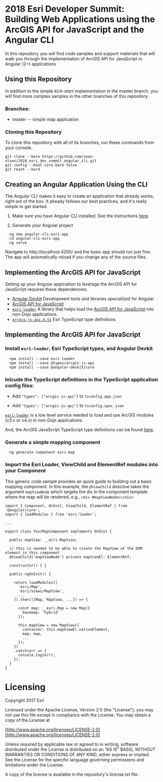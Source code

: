 # 2018 Esri Developer Summit: Building Web Applications using the ArcGIS API for JavaScript and the Angular CLI

In this repository you will find code samples and support materials that will walk you through the 
implementation of ArcGIS API for JavaScript in Angular (2+) applications 

## Using this Repository
In addition to the simple *kick-start* implementation in the master branch, you will find more
complex samples in the other branches of this repository.    

### Branches: 
* master -- simple map application

### Cloning this Repository
To clone this repository with all of its branches, run these commands from your console.
````
git clone --bare https://github.com/sean-olson/2018_esri_dev_summit_angular_cli.git
git config --bool core.bare false
git reset --hard
````

## Creating an Angular Application Using the CLI 
The Angular CLI makes it easy to create an application that already works, right out of the box. It already follows our best practices, and it's really simple to get started.

1. Make sure you have Angular CLI installed. See the instructions [here](https://github.com/angular/angular-cli).

2. Generate your Angular project

```
  ng new angular-cli-esri-app
  cd angular-cli-esri-app
  ng serve
```

  Navigate to http://localhost:4200/ and the basic app should run just fine. The app will automatically reload if you change any of the source files.

## Implementing the ArcGIS API for JavaScript

Setting up your Angular applciation to leverage the ArcGIS API for JavaScript requires these dependencies: 

* [Angular Devkit](https://github.com/angular/devkit) Development tools and libraries specialized for Angular
* [ArcGIS API for JavaScript](https://developers.arcgis.com/javascript/)
* [`esri-loader`](https://github.com/Esri/esri-loader) A library that helps load the [ArcGIS API for JavaScript](https://developers.arcgis.com/javascript/) into non-Dojo applications.
* [`arcgis-js-api.d.ts`](https://github.com/Esri/jsapi-resources/tree/master/4.x/typescript) Esri TypeScript type definitions

## Implementing the ArcGIS API for JavaScript

### Install `esri-loader`, Esri TypeScript types, and Angular Devkit

```
  npm install --save esri-loader
  npm install --save @types/arcgis-js-api
  npm install --save @angular-devkit/core
```

### Inlcude the TypeScript definitions in the TypeScript application config files:
* Add `"types": ["arcgis-js-api"]` to `tsconfig.app.json`

* Add  `"types": ["arcgis-js-api"]` to `tsconfig.spec.json`

[`esri-loader`](https://github.com/Esri/esri-loader#usage) is a low level service needed to load and use ArcGIS modules (v3.x or v4.x) in non-Dojo applications.

And, the ArcGIS JavaScript TypeScript type definitions can be found [here](https://github.com/Esri/jsapi-resources/tree/master/4.x/typescript).

### Generate a simple mapping component

```
  ng generate component esri-map
```

### Import the Esri Loader, ViewChild and ElementRef modules into your Component
This generic code sample provides an quick guide to building out a basic mapping component. In this example, the 
`@ViewChild` directive takes the argument `mapViewNode` which targets the div in the component template where
the map will be rendered, e.g., `<div #mapViewNode></div>`  

```
import { Component, OnInit, ViewChild, ElementRef } from '@angular/core';
import { loadModules } from 'esri-loader';

...

export class YourMapComponent implements OnInit {

  public mapView: __esri.MapView;

  // this is needed to be able to create the MapView at the DOM element in this component
  @ViewChild('mapViewNode') private mapViewEl: ElementRef;

  constructor() { }

  public ngOnInit() {

    return loadModules([
      'esri/Map',
      'esri/views/MapView',
      ...
    ]).then(([Map, MapView, ...]) => {

      const map: __esri.Map = new Map({
        basemap: 'hybrid'
      });

      this.mapView = new MapView({
        container: this.mapViewEl.nativeElement,
        map: map,
        ...
      });
    })
    .catch(err => {
      console.log(err);
    });
  }
}
```



# Licensing

Copyright 2017 Esri

Licensed under the Apache License, Version 2.0 (the "License"); you may not use this file except in compliance with the License. You may obtain a copy of the License at

[http://www.apache.org/licenses/LICENSE-2.0](http://www.apache.org/licenses/LICENSE-2.0)

Unless required by applicable law or agreed to in writing, software distributed under the License is distributed on an "AS IS" BASIS, WITHOUT WARRANTIES OR CONDITIONS OF ANY KIND, either express or implied. See the License for the specific language governing permissions and limitations under the License.

A copy of the license is available in the repository's license.txt file.
